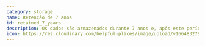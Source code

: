 ```yaml
---
category: storage
name: Retenção de 7 anos
id: retained_7_years
description: Os dados são armazenados durante 7 anos e, após este período, são eliminados
icon: https://res.cloudinary.com/helpful-places/image/upload/v1664832795/dtpr-icons/retention/yes_nudvht.svg
---
```

